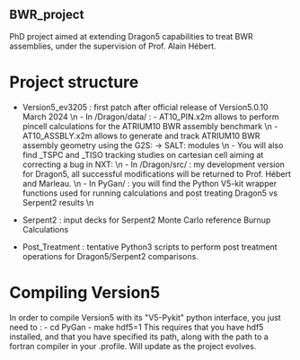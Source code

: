 ## BWR_project
PhD project aimed at extending Dragon5 capabilities to treat BWR assemblies, under the supervision of Prof. Alain Hébert.

# Project structure

- Version5_ev3205 : first patch after official release of Version5.0.10 March 2024 \n
   			- In /Dragon/data/ : - AT10_PIN.x2m allows to perform pincell calculations for the ATRIUM10 BWR assembly benchmark \n
					     - AT10_ASSBLY.x2m allows to generate and track ATRIUM10 BWR assembly geometry using the G2S: -> SALT: modules \n
					     - You will also find _TSPC and _TISO tracking studies on cartesian cell aiming at correcting a bug in NXT: \n
			- In /Dragon/src/ : my development version for Dragon5, all successful modifications will be returned to Prof. Hébert and Marleau. \n
  			- In PyGan/ : you will find the Python V5-kit wrapper functions used for running calculations and post treating Dragon5 vs Serpent2 results \n

- Serpent2 : input decks for Serpent2 Monte Carlo reference Burnup Calculations
- Post_Treatment : tentative Python3 scripts to perform post treatment operations for Dragon5/Serpent2 comparisons.


# Compiling Version5
In order to compile Version5 with its "V5-Pykit" python interface, you just need to :
 			- cd PyGan
    			- make hdf5=1
This requires that you have hdf5 installed, and that you have specified its path, along with the path to a fortran compiler in your .profile.
Will update as the project evolves.
 


